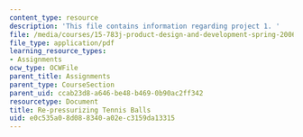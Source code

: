 ```yaml
---
content_type: resource
description: 'This file contains information regarding project 1. '
file: /media/courses/15-783j-product-design-and-development-spring-2006/e0c535a08d088340a02ec3159da13315_smp_dgn_prj_pro1.pdf
file_type: application/pdf
learning_resource_types:
- Assignments
ocw_type: OCWFile
parent_title: Assignments
parent_type: CourseSection
parent_uid: ccab23d8-a646-be48-b469-0b90ac2ff342
resourcetype: Document
title: Re-pressurizing Tennis Balls
uid: e0c535a0-8d08-8340-a02e-c3159da13315
---
```

